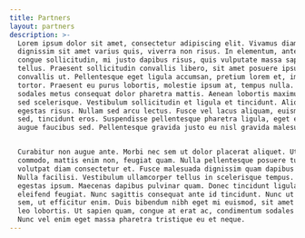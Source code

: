```yaml
---
title: Partners
layout: partners
description: >-
  Lorem ipsum dolor sit amet, consectetur adipiscing elit. Vivamus diam leo,
  dignissim sit amet varius quis, viverra non risus. In elementum, ante non
  congue sollicitudin, mi justo dapibus risus, quis vulputate massa sapien in
  tellus. Praesent sollicitudin convallis libero, sit amet posuere ipsum
  convallis ut. Pellentesque eget ligula accumsan, pretium lorem et, imperdiet
  tortor. Praesent eu purus lobortis, molestie ipsum at, tempus nulla. Phasellus
  sodales metus consequat dolor pharetra mattis. Aenean lobortis maximus orci
  sed scelerisque. Vestibulum sollicitudin et ligula et tincidunt. Aliquam in
  egestas risus. Nullam sed arcu lectus. Fusce vel lacus aliquam, euismod nunc
  sed, tincidunt eros. Suspendisse pellentesque pharetra ligula, eget egestas
  augue faucibus sed. Pellentesque gravida justo eu nisl gravida malesuada.


  Curabitur non augue ante. Morbi nec sem ut dolor placerat aliquet. Ut sed eros
  commodo, mattis enim non, feugiat quam. Nulla pellentesque posuere turpis, ut
  volutpat diam consectetur et. Fusce malesuada dignissim quam dapibus volutpat.
  Nulla facilisi. Vestibulum ullamcorper tellus in scelerisque tempus. Aenean eu
  egestas ipsum. Maecenas dapibus pulvinar quam. Donec tincidunt ligula eget
  eleifend feugiat. Nunc sagittis consequat ante id tincidunt. Nunc ut rhoncus
  sem, ut efficitur enim. Duis bibendum nibh eget mi euismod, sit amet hendrerit
  leo lobortis. Ut sapien quam, congue at erat ac, condimentum sodales nibh.
  Nunc vel enim eget massa pharetra tristique eu et neque.
---
```


